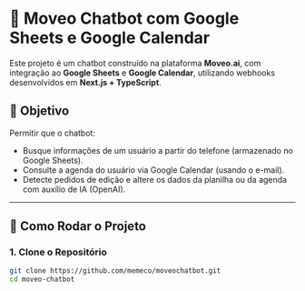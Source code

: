 # 🤖 Moveo Chatbot com Google Sheets e Google Calendar

Este projeto é um chatbot construído na plataforma **Moveo.ai**, com integração ao **Google Sheets** e **Google Calendar**, utilizando webhooks desenvolvidos em **Next.js + TypeScript**.

## 📌 Objetivo

Permitir que o chatbot:

- Busque informações de um usuário a partir do telefone (armazenado no Google Sheets).
- Consulte a agenda do usuário via Google Calendar (usando o e-mail).
- Detecte pedidos de edição e altere os dados da planilha ou da agenda com auxílio de IA (OpenAI).

---

## 🚀 Como Rodar o Projeto

### 1. Clone o Repositório

```bash
git clone https://github.com/memeco/moveochatbot.git
cd moveo-chatbot
```
